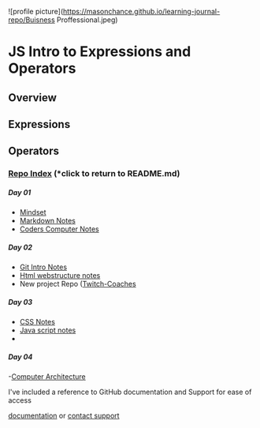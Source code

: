 ![profile picture](https://masonchance.github.io/learning-journal-repo/Buisness Proffessional.jpeg)

# JS Intro to Expressions and Operators


## Overview


## Expressions


## Operators









### [Repo Index](https://masonchance.github.io/learning-journal-repo/) (*click to return to README.md)

##### Day 01

- [Mindset](https://masonchance.github.io/learning-journal-repo/main-page)
- [Markdown Notes](https://masonchance.github.io/learning-journal-repo/markdown-notes)
- [Coders Computer Notes](https://masonchance.github.io/learning-journal-repo/the-coders-computer-notes)

##### Day 02

 - [Git Intro Notes](https://masonchance.github.io/learning-journal-repo/git-intro-notes)
 - [Html webstructure notes](https://masonchance.github.io/learning-journal-repo/Html-webstructure-notes)
 - New project Repo ([Twitch-Coaches](https://masonchance.github.io/twitch-coaches)

##### Day 03

- [CSS Notes](https://masonchance.github.io/learning-journal-repo/css-notes)
- [Java script notes](https://masonchance.github.io/learning-journal-repo/js-notes)
-
##### Day 04

-[Computer Architecture](https://masonchance.github.io/learning-journal-repo/computer-architecture-logic-notes)

I've included a reference to GitHub documentation and Support for ease of access

[documentation](https://help.github.com/categories/github-pages-basics/) or [contact support](https://github.com/contact)
